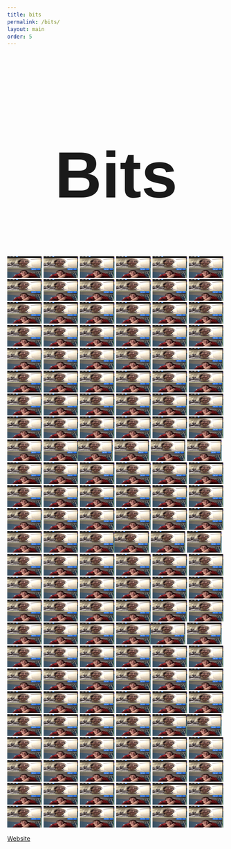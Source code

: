 ```yaml
---
title: bits
permalink: /bits/
layout: main
order: 5
---
```



<h1 class="coolguy">Bits</h1>


<img src="../assets/bits-n-jaco.png" height="50px" width="80px">
<img src="../assets/bits-n-jaco.png" height="50px" width="80px">
<img src="../assets/bits-n-jaco.png" height="50px" width="80px">
<img src="../assets/bits-n-jaco.png" height="50px" width="80px">
<img src="../assets/bits-n-jaco.png" height="50px" width="80px">
<img src="../assets/bits-n-jaco.png" height="50px" width="80px">
<img src="../assets/bits-n-jaco.png" height="50px" width="80px">
<img src="../assets/bits-n-jaco.png" height="50px" width="80px">
<img src="../assets/bits-n-jaco.png" height="50px" width="80px">
<img src="../assets/bits-n-jaco.png" height="50px" width="80px">
<img src="../assets/bits-n-jaco.png" height="50px" width="80px">
<img src="../assets/bits-n-jaco.png" height="50px" width="80px">
<img src="../assets/bits-n-jaco.png" height="50px" width="80px">
<img src="../assets/bits-n-jaco.png" height="50px" width="80px">
<img src="../assets/bits-n-jaco.png" height="50px" width="80px">
<img src="../assets/bits-n-jaco.png" height="50px" width="80px">
<img src="../assets/bits-n-jaco.png" height="50px" width="80px">
<img src="../assets/bits-n-jaco.png" height="50px" width="80px">
<img src="../assets/bits-n-jaco.png" height="50px" width="80px">
<img src="../assets/bits-n-jaco.png" height="50px" width="80px">
<img src="../assets/bits-n-jaco.png" height="50px" width="80px">
<img src="../assets/bits-n-jaco.png" height="50px" width="80px">
<img src="../assets/bits-n-jaco.png" height="50px" width="80px">
<img src="../assets/bits-n-jaco.png" height="50px" width="80px">
<img src="../assets/bits-n-jaco.png" height="50px" width="80px">
<img src="../assets/bits-n-jaco.png" height="50px" width="80px">
<img src="../assets/bits-n-jaco.png" height="50px" width="80px">
<img src="../assets/bits-n-jaco.png" height="50px" width="80px">
<img src="../assets/bits-n-jaco.png" height="50px" width="80px">
<img src="../assets/bits-n-jaco.png" height="50px" width="80px">
<img src="../assets/bits-n-jaco.png" height="50px" width="80px">
<img src="../assets/bits-n-jaco.png" height="50px" width="80px">
<img src="../assets/bits-n-jaco.png" height="50px" width="80px">
<img src="../assets/bits-n-jaco.png" height="50px" width="80px">
<img src="../assets/bits-n-jaco.png" height="50px" width="80px">
<img src="../assets/bits-n-jaco.png" height="50px" width="80px">
<img src="../assets/bits-n-jaco.png" height="50px" width="80px">
<img src="../assets/bits-n-jaco.png" height="50px" width="80px">
<img src="../assets/bits-n-jaco.png" height="50px" width="80px">
<img src="../assets/bits-n-jaco.png" height="50px" width="80px">
<img src="../assets/bits-n-jaco.png" height="50px" width="80px">
<img src="../assets/bits-n-jaco.png" height="50px" width="80px">
<img src="../assets/bits-n-jaco.png" height="50px" width="80px">
<img src="../assets/bits-n-jaco.png" height="50px" width="80px">
<img src="../assets/bits-n-jaco.png" height="50px" width="80px">
<img src="../assets/bits-n-jaco.png" height="50px" width="80px">
<img src="../assets/bits-n-jaco.png" height="50px" width="80px">
<img src="../assets/bits-n-jaco.png" height="50px" width="80px">
<img src="../assets/bits-n-jaco.png" height="50px" width="80px">
<img src="../assets/bits-n-jaco.png" height="50px" width="80px"><img src="../assets/bits-n-jaco.png" height="50px" width="80px">
<img src="../assets/bits-n-jaco.png" height="50px" width="80px">
<img src="../assets/bits-n-jaco.png" height="50px" width="80px">
<img src="../assets/bits-n-jaco.png" height="50px" width="80px">
<img src="../assets/bits-n-jaco.png" height="50px" width="80px">
<img src="../assets/bits-n-jaco.png" height="50px" width="80px">
<img src="../assets/bits-n-jaco.png" height="50px" width="80px">
<img src="../assets/bits-n-jaco.png" height="50px" width="80px">
<img src="../assets/bits-n-jaco.png" height="50px" width="80px">
<img src="../assets/bits-n-jaco.png" height="50px" width="80px">
<img src="../assets/bits-n-jaco.png" height="50px" width="80px">
<img src="../assets/bits-n-jaco.png" height="50px" width="80px">
<img src="../assets/bits-n-jaco.png" height="50px" width="80px">
<img src="../assets/bits-n-jaco.png" height="50px" width="80px">
<img src="../assets/bits-n-jaco.png" height="50px" width="80px">
<img src="../assets/bits-n-jaco.png" height="50px" width="80px">
<img src="../assets/bits-n-jaco.png" height="50px" width="80px">
<img src="../assets/bits-n-jaco.png" height="50px" width="80px">
<img src="../assets/bits-n-jaco.png" height="50px" width="80px">
<img src="../assets/bits-n-jaco.png" height="50px" width="80px">
<img src="../assets/bits-n-jaco.png" height="50px" width="80px">
<img src="../assets/bits-n-jaco.png" height="50px" width="80px">
<img src="../assets/bits-n-jaco.png" height="50px" width="80px">
<img src="../assets/bits-n-jaco.png" height="50px" width="80px">
<img src="../assets/bits-n-jaco.png" height="50px" width="80px"><img src="../assets/bits-n-jaco.png" height="50px" width="80px">
<img src="../assets/bits-n-jaco.png" height="50px" width="80px">
<img src="../assets/bits-n-jaco.png" height="50px" width="80px">
<img src="../assets/bits-n-jaco.png" height="50px" width="80px">
<img src="../assets/bits-n-jaco.png" height="50px" width="80px">
<img src="../assets/bits-n-jaco.png" height="50px" width="80px">
<img src="../assets/bits-n-jaco.png" height="50px" width="80px">
<img src="../assets/bits-n-jaco.png" height="50px" width="80px">
<img src="../assets/bits-n-jaco.png" height="50px" width="80px">
<img src="../assets/bits-n-jaco.png" height="50px" width="80px">
<img src="../assets/bits-n-jaco.png" height="50px" width="80px">
<img src="../assets/bits-n-jaco.png" height="50px" width="80px">
<img src="../assets/bits-n-jaco.png" height="50px" width="80px">
<img src="../assets/bits-n-jaco.png" height="50px" width="80px">
<img src="../assets/bits-n-jaco.png" height="50px" width="80px">
<img src="../assets/bits-n-jaco.png" height="50px" width="80px">
<img src="../assets/bits-n-jaco.png" height="50px" width="80px">
<img src="../assets/bits-n-jaco.png" height="50px" width="80px">
<img src="../assets/bits-n-jaco.png" height="50px" width="80px">
<img src="../assets/bits-n-jaco.png" height="50px" width="80px">
<img src="../assets/bits-n-jaco.png" height="50px" width="80px">
<img src="../assets/bits-n-jaco.png" height="50px" width="80px">
<img src="../assets/bits-n-jaco.png" height="50px" width="80px">
<img src="../assets/bits-n-jaco.png" height="50px" width="80px">
<img src="../assets/bits-n-jaco.png" height="50px" width="80px"><img src="../assets/bits-n-jaco.png" height="50px" width="80px">
<img src="../assets/bits-n-jaco.png" height="50px" width="80px">
<img src="../assets/bits-n-jaco.png" height="50px" width="80px">
<img src="../assets/bits-n-jaco.png" height="50px" width="80px">
<img src="../assets/bits-n-jaco.png" height="50px" width="80px">
<img src="../assets/bits-n-jaco.png" height="50px" width="80px">
<img src="../assets/bits-n-jaco.png" height="50px" width="80px">
<img src="../assets/bits-n-jaco.png" height="50px" width="80px">
<img src="../assets/bits-n-jaco.png" height="50px" width="80px">
<img src="../assets/bits-n-jaco.png" height="50px" width="80px">
<img src="../assets/bits-n-jaco.png" height="50px" width="80px">
<img src="../assets/bits-n-jaco.png" height="50px" width="80px">
<img src="../assets/bits-n-jaco.png" height="50px" width="80px">
<img src="../assets/bits-n-jaco.png" height="50px" width="80px">
<img src="../assets/bits-n-jaco.png" height="50px" width="80px">
<img src="../assets/bits-n-jaco.png" height="50px" width="80px">
<img src="../assets/bits-n-jaco.png" height="50px" width="80px">
<img src="../assets/bits-n-jaco.png" height="50px" width="80px">
<img src="../assets/bits-n-jaco.png" height="50px" width="80px">
<img src="../assets/bits-n-jaco.png" height="50px" width="80px">
<img src="../assets/bits-n-jaco.png" height="50px" width="80px">
<img src="../assets/bits-n-jaco.png" height="50px" width="80px">
<img src="../assets/bits-n-jaco.png" height="50px" width="80px">
<img src="../assets/bits-n-jaco.png" height="50px" width="80px">
<img src="../assets/bits-n-jaco.png" height="50px" width="80px"><img src="../assets/bits-n-jaco.png" height="50px" width="80px">
<img src="../assets/bits-n-jaco.png" height="50px" width="80px">
<img src="../assets/bits-n-jaco.png" height="50px" width="80px">
<img src="../assets/bits-n-jaco.png" height="50px" width="80px">
<img src="../assets/bits-n-jaco.png" height="50px" width="80px">
<img src="../assets/bits-n-jaco.png" height="50px" width="80px">
<img src="../assets/bits-n-jaco.png" height="50px" width="80px">
<img src="../assets/bits-n-jaco.png" height="50px" width="80px">
<img src="../assets/bits-n-jaco.png" height="50px" width="80px">
<img src="../assets/bits-n-jaco.png" height="50px" width="80px">
<img src="../assets/bits-n-jaco.png" height="50px" width="80px">
<img src="../assets/bits-n-jaco.png" height="50px" width="80px">
<img src="../assets/bits-n-jaco.png" height="50px" width="80px">
<img src="../assets/bits-n-jaco.png" height="50px" width="80px">
<img src="../assets/bits-n-jaco.png" height="50px" width="80px">
<img src="../assets/bits-n-jaco.png" height="50px" width="80px">
<img src="../assets/bits-n-jaco.png" height="50px" width="80px">
<img src="../assets/bits-n-jaco.png" height="50px" width="80px">
<img src="../assets/bits-n-jaco.png" height="50px" width="80px">
<img src="../assets/bits-n-jaco.png" height="50px" width="80px">
<img src="../assets/bits-n-jaco.png" height="50px" width="80px">
<img src="../assets/bits-n-jaco.png" height="50px" width="80px">
<img src="../assets/bits-n-jaco.png" height="50px" width="80px">
<img src="../assets/bits-n-jaco.png" height="50px" width="80px">
<img src="../assets/bits-n-jaco.png" height="50px" width="80px">

<a href="https://www.google.com">Website</a>


<style type="text/css">
	.coolguy{
		font-family: sans-serif;
		text-align: center;
		font-size: 150px


	}
</style>